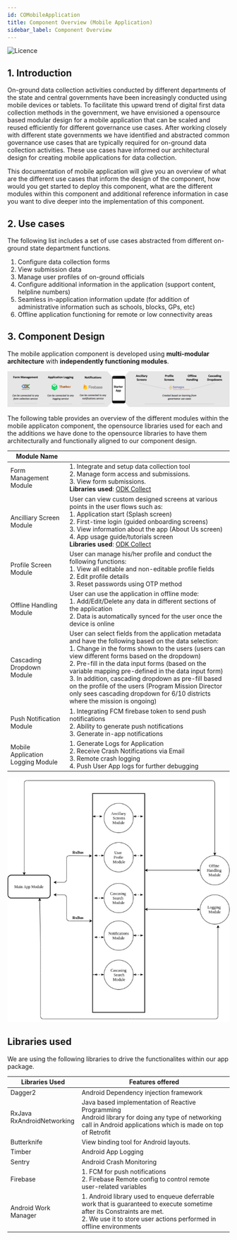 ```yaml
---
id: COMobileApplication
title: Component Overview (Mobile Application)
sidebar_label: Component Overview
---
```


![Licence](https://img.shields.io/badge/Licence-MIT-blue.svg)
## 1. Introduction

On-ground data collection activities conducted by different departments of the state and central governments have been increasingly conducted using mobile devices or tablets. To facilitate this upward trend of digital first data collection methods in the government, we have envisioned a opensource based modular design for a mobile application that can be scaled and reused efficiently for different governance use cases. After working closely with different state governments we have identified and abstracted common governance use cases that are typically required for on-ground data collection activities. These use cases have informed our architectural design for creating mobile applications for data collection. 

This documentation of mobile application will give you an overview of what are the different use cases that inform the design of the component, how would you get started to deploy this component, what are the different modules within this component and additional reference information in case you want to dive deeper into the implementation of this component. 

## 2. Use cases

The following list includes a set of use cases abstracted from different on-ground state department functions.

1. Configure data collection forms
2. View submission data
3. Manage user profiles of on-ground officials
4. Configure additional information in the application (support content, helpline numbers)
5. Seamless in-application information update (for addition of administrative information such as schools, blocks, GPs, etc)
6. Offline application functioning for remote or low connectivity areas

## 3. Component Design

The mobile application component is developed using **multi-modular architecture** with **independently functioning modules**. 

![alt-text](../img/component1v2.png)

The following table provides an overview of the different modules within the mobile applicaton component, the opensource libraries used for each and the additions we have done to the opensource libraries to have them architecturally and functionally aligned to our component design. 

| Module Name                       |                                                                                                                                                                                                                                                                                                                                                                                                                                                                                                                    |
|-----------------------------------|--------------------------------------------------------------------------------------------------------------------------------------------------------------------------------------------------------------------------------------------------------------------------------------------------------------------------------------------------------------------------------------------------------------------------------------------------------------------------------------------------------------------|
| Form Management Module            | 1. Integrate and setup data collection tool <br/>2. Manage form access and submissions.<br/>3. View form submissions.<br/>**Libraries used**: [ODK Collect](https://github.com/getodk/collect)                                                                                                                                                                                                                |
| Ancilliary Screen Module          | User can view custom designed screens at various points in the user flows such as:<br/>1. Application start (Splash screen)<br/>2. First-time login (guided onboarding screens)<br/>3. View information about the app (About Us screen)<br/>4. App usage guide/tutorials screen<br/>**Libraries used**: [ODK Collect](https://github.com/getodk/collect)                                                                                                                                                                             |
| Profile Screen Module             | User can manage his/her profile and conduct the following functions:<br/>1. View all editable and non-editable profile fields<br/>2. Edit profile details<br/>3. Reset passwords using OTP method                                                                                                                                                                                                                                                                                                                     |
| Offline Handling Module           | User can use the application in offline mode:<br/>1. Add/Edit/Delete any data in different sections of the application<br/>2. Data is automatically synced for the user once the device is online                                                                                                                                                                                                                                                                                                                    |
| Cascading Dropdown Module         | User can select fields from the application metadata and have the following based on the data selection:<br/>1. Change in the forms shown to the users (users can view different forms based on the dropdown)<br/>2. Pre-fill in the data input forms (based on the variable mapping pre-defined in the data input form)<br/>3. In addition, cascading dropdown as pre-fill based on the profile of the users (Program Mission Director only sees cascading dropdown for 6/10 districts where the mission is ongoing) |
| Push Notification Module          | 1. Integrating FCM firebase token to send push notifications<br/>2. Ability to generate push notifications<br/>3. Generate in-app notifications                                                                                                                                                                                                                                                                                                                                                                      |
| Mobile Application Logging Module | 1. Generate Logs for Application<br/>2. Receive Crash Notifications via Email<br/>3. Remote crash logging<br/>4. Push User App logs for further debugging                                                          |


![alt-text](../img/architecture.png)

## Libraries used

We are using the following libraries to drive the functionalites within our app package.


| Libraries Used                | Features offered                                                                                                                                                                                 |
|-------------------------------|--------------------------------------------------------------------------------------------------------------------------------------------------------------------------------------------------|
| Dagger2                       | Android Dependency injection framework                                                                                                                                                           |
| RxJava<br/>RxAndroidNetworking | Java based implementation of Reactive Programming<br/>Android library for doing any type of networking call in Android applications which is made on top of Retrofit                              |
| Butterknife                   | View binding tool for Android layouts.                                                                                                                                                           |
| Timber                        | Android App Logging                                                                                                                                                                              |
| Sentry                        | Android Crash Monitoring                                                                                                                                                                         |
| Firebase                      | 1. FCM for push notifications<br/>2. Firebase Remote config to control remote user-related variables                                                                                              |
| Android Work Manager          | 1. Android library used to enqueue deferrable work that is guaranteed to execute sometime after its Constraints are met.<br/>2. We use it to store user actions performed in offline environments |
